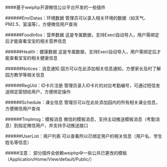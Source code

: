 ####基于weiphp开源微信公众平台开发的一些插件



######EnviDatas：环境数据
管理员可以录入相关环境的数据（如天气、PM2.5、室温等），方便微信用户查询

######FoodInfos：营养数据
这是专属数据，支持Execl自动导入，用户需绑定后才能查看宝宝的相关营养信息

######Health：健康数据
这是专属数据，支持Execl自动导入，用户需绑定后才能查看宝宝的相关健康信息

######Notices：消息通知
园方可以在此添加相关信息通知，方便家长及时了解园方教学等相关信息

######RegUid：ID卡片注册
管理员录入ID卡片的对应考勤编号，可通过短信发送绑定密钥给用户，方便绑定操作

######Schedule：课业信息
管理员可以在此处添加园内的所有相关课业信息，方便微信用户查询

######Tmplmsg：模板消息
微信的模板消息，支持主动推送模板消息（考勤消息）到指定微信用户，并支持手动推送接口

######UserList：用户列表
可以查看所以已绑定用户的相关信息（用户名、学生姓名等信息）


#####注意：
部分插件会依赖weiphp中一些公共已更改的模板（Application/Home/View/default/Public/）

